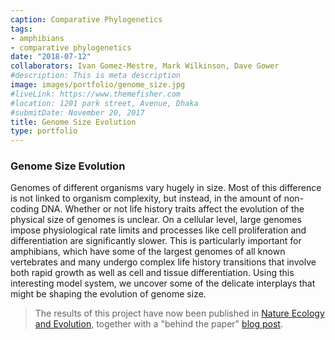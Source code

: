 ```yaml
---
caption: Comparative Phylogenetics
tags:
- amphibians
- comparative phylogenetics
date: "2018-07-12"
collaborators: Ivan Gomez-Mestre, Mark Wilkinson, Dave Gower
#description: This is meta description
image: images/portfolio/genome_size.jpg
#liveLink: https://www.themefisher.com
#location: 1201 park street, Avenue, Dhaka
#submitDate: November 20, 2017
title: Genome Size Evolution
type: portfolio
---
```

### Genome Size Evolution

Genomes of different organisms vary hugely in size. Most of this difference is not linked to organism complexity, but instead, in the amount of non-coding DNA.  Whether or not life history traits affect the evolution of the physical size of genomes is unclear. On a cellular level, large genomes impose physiological rate limits and processes like cell proliferation and differentiation are significantly slower. This is particularly important for amphibians, which have some of the largest genomes of all known vertebrates and many undergo complex life history transitions that involve both rapid growth as well as cell and tissue differentiation. Using this interesting model system, we uncover some of the delicate interplays that might be shaping the evolution of genome size.



> The results of this project have now been published in [Nature Ecology and Evolution](https://www.nature.com/articles/s41559-018-0674-4), together with a "behind the paper" [blog post](https://natureecoevocommunity.nature.com/posts/39165-genomes-great-and-small).
